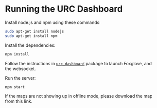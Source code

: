 # Running the URC Dashboard

Install node.js and npm using these commands:

```bash
sudo apt-get install nodejs
sudo apt-get install npm
```

Install the dependencies:

```bash
npm install
```

Follow the instructions in [`urc_dashboard`](../urc_dashboard/README.md) package to launch Foxglove, and the websocket.

Run the server:

```bash
npm start
```

If the maps are not showing up in offline mode, please download the map from this link.

